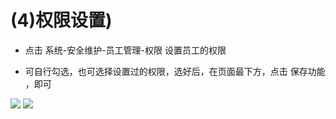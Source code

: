 # (4)权限设置)

*   点击 系统-安全维护-员工管理-权限 设置员工的权限

*   可自行勾选，也可选择设置过的权限，选好后，在页面最下方，点击 保存功能 ，即可

![](images/screenshot_1554803760958.jpg)
![](images/screenshot_1554803764073.jpg)

